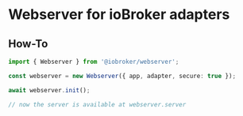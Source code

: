 # Webserver for ioBroker adapters

## How-To

```typescript
import { Webserver } from '@iobroker/webserver';

const webserver = new Webserver({ app, adapter, secure: true });

await webserver.init();

// now the server is available at webserver.server
```